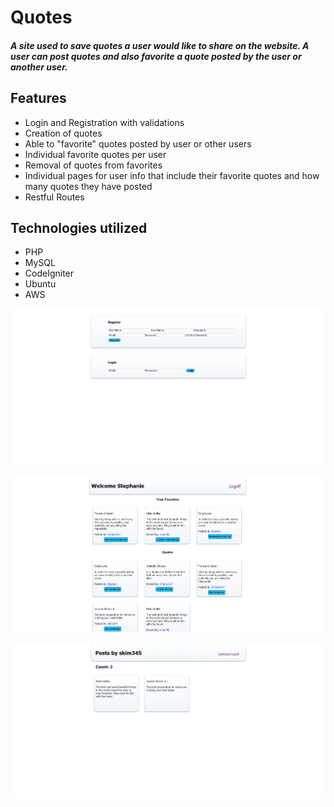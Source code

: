 # Quotes
##### A site used to save quotes a user would like to share on the website. A user can post quotes and also favorite a quote posted by the user or another user.
## Features
* Login and Registration with validations
* Creation of quotes
* Able to "favorite" quotes posted by user or other users
* Individual favorite quotes per user
* Removal of quotes from favorites
* Individual pages for user info that include their favorite quotes and how many quotes they have posted
* Restful Routes

## Technologies utilized
* PHP
* MySQL
* CodeIgniter
* Ubuntu
* AWS

![quotes1](PHPQuotes.PNG)

![quotes2](PHPQuotes2.PNG)

![quotes3](PHPQuotes3.PNG)
